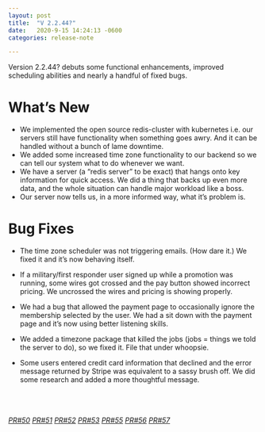 ```yaml
---
layout: post
title:  "V 2.2.44?"
date:   2020-9-15 14:24:13 -0600
categories: release-note

---
```

Version 2.2.44? debuts some functional enhancements, improved scheduling abilities and nearly a handful of fixed bugs.

# What’s New
- We implemented the open source redis-cluster with kubernetes i.e. our servers still have functionality when something goes awry. And it can be handled without a bunch of lame downtime. 
- We added some increased time zone functionality to our backend so we can tell our system what to do whenever we want.
- We have a server (a “redis server” to be exact) that hangs onto key information for quick access. We did a thing that backs up even more data, and the whole situation can handle major workload like a boss. 
- Our server now tells us, in a more informed way, what it’s problem is.  




# Bug Fixes

- The time zone scheduler was not triggering emails. (How dare it.) We fixed it and it’s now behaving itself.

- If a military/first responder user signed up while a promotion was running, some wires got crossed and the pay button showed incorrect pricing. We uncrossed the wires and pricing is showing properly.

- We had a bug that allowed the payment page to occasionally ignore the membership selected by the user. We had a sit down with the payment page and it’s now using better listening skills. 

- We added a timezone package that killed the jobs (jobs = things we told the server to do), so we fixed it. File that under whoopsie.  

- Some users entered credit card information that declined and the error message returned by Stripe was equivalent to a sassy brush off. We did some research and added a more thoughtful message. 
<br/><br/>
<br/><br/>


*[PR#50](https://github.com/streetparking/my-streetparking/pull/50#issue-485640938)* *[PR#51](https://github.com/streetparking/my-streetparking/pull/51#issue-486281547)* *[PR#52](https://github.com/streetparking/my-streetparking/pull/52#issue-486641645)* *[PR#53](https://github.com/streetparking/my-streetparking/pull/53#issue-486645593)* *[PR#55](https://github.com/streetparking/my-streetparking/pull/55#issue-487487420)* *[PR#56](https://github.com/streetparking/my-streetparking/pull/56#issue-487513927)* *[PR#57](https://github.com/streetparking/my-streetparking/pull/57#issue-487708063)* 
 